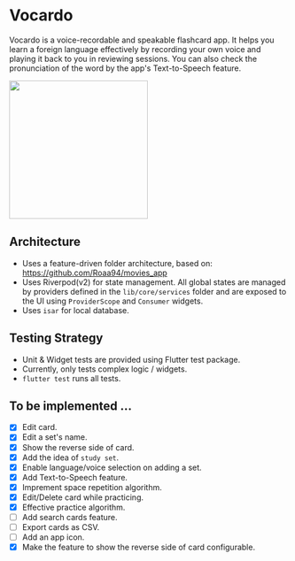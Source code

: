 # Vocardo

Vocardo is a voice-recordable and speakable flashcard app. It helps you learn a foreign language effectively by recording your own voice and playing it back to you in reviewing sessions. You can also check the pronunciation of the word by the app's Text-to-Speech feature.

<img width="250" src="https://github.com/hosikiti/vocardo/assets/1973308/5b4a3589-5035-4f91-a238-a53716616a30"/>

## Architecture 

- Uses a feature-driven folder architecture, based on: https://github.com/Roaa94/movies_app
- Uses Riverpod(v2) for state management. All global states are managed by providers defined in the `lib/core/services` folder and are exposed to the UI using `ProviderScope` and `Consumer` widgets.
- Uses `isar` for local database.

## Testing Strategy

- Unit & Widget tests are provided using Flutter test package.
- Currently, only tests complex logic / widgets.
- `flutter test` runs all tests.

## To be implemented ...

- [x] Edit card.
- [x] Edit a set's name.
- [x] Show the reverse side of card.
- [x] Add the idea of `study set`.
- [x] Enable language/voice selection on adding a set.
- [x] Add Text-to-Speech feature.
- [x] Imprement space repetition algorithm.
- [x] Edit/Delete card while practicing.
- [x] Effective practice algorithm.
- [ ] Add search cards feature.
- [ ] Export cards as CSV.
- [ ] Add an app icon.
- [x] Make the feature to show the reverse side of card configurable.
